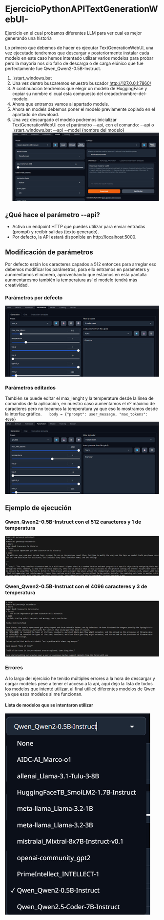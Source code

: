 # EjercicioPythonAPITextGenerationWebUI-
Ejercicio en el cual probamos diferentes LLM para ver cual es mejor generando una historia

Lo primero que debemos de hacer es ejecutar TextGenerationWebUI, una vez ejecutado tendremos que descargar y posteriormente instalar cada modelo en este caso hemos intentado utilizar varios modelos para probar pero la mayoría nos dio fallo de descarga o de carga elúnico que fue perfectamente fue Qwen_Qwen2-0.5B-Instruct.
1. .\start_windows.bat
2. Una vez dentro buscaremos enuestro buscador http://127.0.0.1:7860/
3. A continuación tendremos que elegir un modelo de HuggingFace y copiar su nombre el cual esta compuesto del creador/nombre-del-modelo.
4. Ahora que entramos vamos al apartado models.
5. Ahora en models debemos poner el modelo previamente copiado en el apartado de download.
6. Una vez descargado el modelo podremos inicializar TextGenerationWebUI con el parámetro --api, con el comando: --api o .\start_windows.bat --api --model {nombre del modelo}
![imagen-cliente-TextGenerationWebUI](images/cap-download.png)

## ¿Qué hace el parámetro --api?

* Activa un endpoint HTTP que puedes utilizar para enviar entradas (prompt) y recibir salidas (texto generado).
* Por defecto, la API estará disponible en http://localhost:5000.

## Modificación de parámetros 
Por defecto están los caracteres capados a 512 entonces para arreglar eso debemos modificar los parámetros, para ello entramos en parameters y aunmentamos el número, aprovechando que estamos en esta pantalla aunmentaresmo también la temperatura así el modelo tendrá más creatividad.

### Parámetros por defecto

![imagen-cliente-TextGenerationWebUI](images/parameters-default.png)

### Parámetros editados
También se puede editar el max_lenght y la temperature desde la linea de comandos de la aplicación, en nuestro caso aumentamos el nº máximo de caracteres
pero no tocamos la temperatura ya que eso lo mostramos desde la interfaz gráfica.
`    body = {"prompt": user_message, "max_tokens": 4096}
`
![imagen-cliente-TextGenerationWebUI](images/parameters-editados.png)

## Ejemplo de ejecución

### Qwen_Qwen2-0.5B-Instruct con el 512 caracteres y 1 de temperatura

![ejecucuion-Qwen_Qwen2-0.5B-Instruct](images/historia-min-p.png)


### Qwen_Qwen2-0.5B-Instruct con el 4096 caracteres y 3 de temperatura

![ejecucuion-Qwen_Qwen2-0.5B-Instruct](images/ejemplo-qwen.png)

### Errores
A lo largo del ejercicio he tenido múltiples errores a la hora de descargar y cargar modelos pese a tener el acceso a la api, aquí dejo la lista de todos los modelos que intenté utilizar, al final utilicé diferentes modelos de Qwen ya que esos modelos si me funcionan.

#### Lista de modelos que se intentaron utilizar

![ejecucuion-Qwen_Qwen2-0.5B-Instruct](images/modelos-probados.png)

